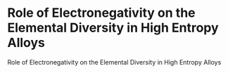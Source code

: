 # Role of Electronegativity on the Elemental Diversity in High Entropy Alloys
Role of Electronegativity on the Elemental Diversity in High Entropy Alloys
